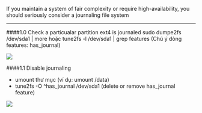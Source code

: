 If you maintain a system of fair complexity or require
high-availability, you should seriously consider a journaling file
system
- - - 

####1.0 Check a particualar partition ext4 is journaled
sudo dumpe2fs /dev/sda1 | more
hoặc tune2fs -l /dev/sda1 | grep features
(Chú ý dòng features: has_journal)

<img src="http://i.imgur.com/KAgdE3C.png">

####1.1 Disable journaling
- umount thư mục (ví dụ: umount /data)
- tune2fs -O ^has_journal /dev/sda1
(delete or remove has_journal feature)

<img src="http://i.imgur.com/Gc6dv4w.png">


